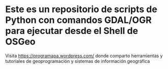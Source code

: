 # Este es un repositorio de scripts de Python con comandos GDAL/OGR para ejecutar desde el Shell de OSGeo
Visita https://programapa.wordpress.com/ donde comparto herramientas y tutoriales de geoprogramación y sistemas de información geográfica
